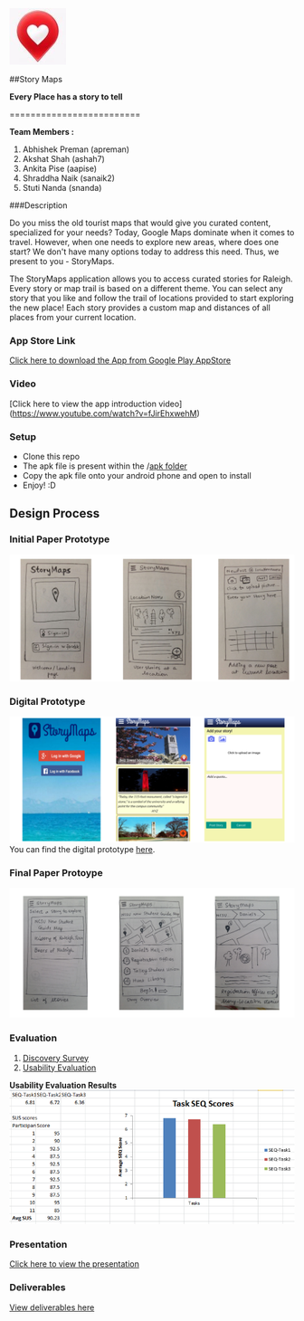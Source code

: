 
![](https://github.com/NCSUMobiles/Spring16-storymaps/blob/master/extra/thumbnail.jpeg)

##Story Maps

**Every Place has a story to tell**

=========================

**Team Members :**

1. Abhishek Preman (apreman)
2. Akshat Shah (ashah7)
3. Ankita Pise (aapise)
4. Shraddha Naik (sanaik2)
5. Stuti Nanda (snanda)

###Description

Do you miss the old tourist maps that would give you curated content, specialized for your needs? Today, Google Maps dominate when it comes to travel. However, when one needs to explore new areas, where does one start? We don't have many options today to address this need. Thus, we present to you - StoryMaps.

The StoryMaps application allows you to access curated stories for Raleigh. Every story or map trail is based on a different theme. You can select any story that you like and follow the trail of locations provided to start exploring the new place! Each story provides a custom map and distances of all places from your current location.

### App Store Link

[Click here to download the App from Google Play AppStore](https://play.google.com/store/apps/details?id=com.ionicframework.storymaps565921)

<h3>Video </h3>

[Click here to view the app introduction video] (https://www.youtube.com/watch?v=fJirEhxwehM)

### Setup

* Clone this repo
* The apk file is present within the /[apk folder](https://github.com/NCSUMobiles/Spring16-storymaps/tree/master/apk)
* Copy the apk file onto your android phone and open to install
* Enjoy! :D

## Design Process

### Initial Paper Prototype

![](https://github.com/NCSUMobiles/Spring16-storymaps/blob/master/extra/PaperPrototype1.png)

### Digital Prototype

![](https://github.com/NCSUMobiles/Spring16-storymaps/blob/master/extra/DigitalPrototype.png
 )
You can find the digital prototype [here](https://story-maps.bubbleapps.io/version-test/index?debug_mode=true).

### Final Paper Protoype

![](https://github.com/NCSUMobiles/Spring16-storymaps/blob/master/extra/PaperPrototype2.png
 )

### Evaluation

1. [Discovery Survey](https://docs.google.com/forms/d/1qplkhqsnnTJAyn7HBD2uD6WjjtLYWGGAg9s11yck9c8/viewform)
2. [Usability Evaluation](https://docs.google.com/a/ncsu.edu/forms/d/13TrXV7ro28-taXLUoKl7Z6wYEYiIS7gkimPv0cL2L6M/viewform) 

**Usability Evaluation Results**
![](https://github.com/NCSUMobiles/Spring16-storymaps/blob/master/extra/UsabilityEvaluationResult.PNG)
  
### Presentation
[Click here to view the presentation](https://docs.google.com/a/ncsu.edu/presentation/d/1mVmf0creKeftyMkHHphsJwjkLjRXa_Uwr-xVHdh0LcQ/edit?usp=sharing)

### Deliverables

[View deliverables here](https://github.com/NCSUMobiles/Spring16-storymaps/tree/master/extra)


